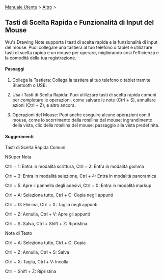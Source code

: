 [Manuale Utente](/dragonnest/drawnote/manual/it) > [Altro](/dragonnest/drawnote/manual/it/more) >

Tasti di Scelta Rapida e Funzionalità di Input del Mouse
---
Wu's Drawing Note supporta i tasti di scelta rapida e la funzionalità di input del mouse. Puoi collegare una tastiera al tuo telefono o tablet e utilizzare tasti di scelta rapida e un mouse per operare, migliorando così l'efficienza e la comodità della tua registrazione.

#### Passaggi

1. Collega la Tastiera:
   Collega la tastiera al tuo telefono o tablet tramite Bluetooth o USB.

2. Usa i Tasti di Scelta Rapida:
   Puoi utilizzare tasti di scelta rapida comuni per completare le operazioni, come salvare le note (Ctrl + S), annullare azioni (Ctrl + Z), e altro ancora.

3. Operazioni del Mouse:
   Puoi anche eseguire alcune operazioni con il mouse, come lo scorrimento della rotellina del mouse: ingrandimento della vista, clic della rotellina del mouse: passaggio alla vista predefinita.

#### Suggerimenti
Tasti di Scelta Rapida Comuni:

NSuper Nota

Ctrl + 1: Entra in modalità scrittura, Ctrl + 2: Entra in modalità gomma

Ctrl + 3: Entra in modalità selezione, Ctrl + 4: Entra in modalità panoramica

Ctrl + 5: Apre il pannello degli adesivi, Ctrl + 0: Entra in modalità markup

Ctrl + A: Seleziona tutto, Ctrl + C: Copia negli appunti

Ctrl + D: Elimina, Ctrl + X: Taglia negli appunti

Ctrl + Z: Annulla, Ctrl + V: Apre gli appunti

Ctrl + S: Salva, Ctrl + Shift + Z: Ripristina

Nota di Testo

Ctrl + A: Seleziona tutto, Ctrl + C: Copia

Ctrl + Z: Annulla, Ctrl + S: Salva

Ctrl + X: Taglia, Ctrl + V: Incolla

Ctrl + Shift + Z: Ripristina